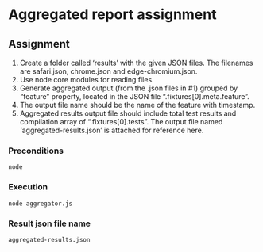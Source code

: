 # Aggregated report assignment

## Assignment

1. Create a folder called ‘results’ with the given JSON files. The filenames are safari.json, chrome.json and edge-chromium.json.
2. Use node core modules for reading files.
3. Generate aggregated output (from the .json files in #1) grouped by “feature” property, located in the JSON file “.fixtures[0].meta.feature”.
4. The output file name should be the name of the feature with timestamp.
5. Aggregated results output file should include total test results and compilation array of “.fixtures[0].tests”. The output file named ‘aggregated-results.json’ is attached for reference here. 

### Preconditions

```
node
```

### Execution

```
node aggregator.js
```

### Result json file name
```
aggregated-results.json
```